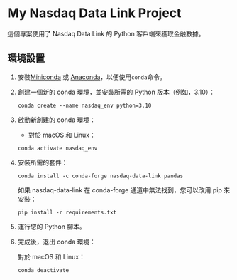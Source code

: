 # My Nasdaq Data Link Project

這個專案使用了 Nasdaq Data Link 的 Python 客戶端來獲取金融數據。

## 環境設置

1. 安裝[Miniconda](https://docs.conda.io/en/latest/miniconda.html) 或 [Anaconda](https://www.anaconda.com/products/distribution)，以便使用`conda`命令。

2. 創建一個新的 conda 環境，並安裝所需的 Python 版本（例如，3.10）：

   ```shell
   conda create --name nasdaq_env python=3.10
   ```

3. 啟動新創建的 conda 環境：

   - 對於 macOS 和 Linux：

   ```shell
   conda activate nasdaq_env

   ```

4. 安裝所需的套件：

   ```shell
   conda install -c conda-forge nasdaq-data-link pandas
   ```

   如果 nasdaq-data-link 在 conda-forge 通道中無法找到，您可以改用 pip 來安裝：

   ```shell
   pip install -r requirements.txt
   ```

5. 運行您的 Python 腳本。

6. 完成後，退出 conda 環境：

   對於 macOS 和 Linux：

   ```shell
   conda deactivate
   ```
